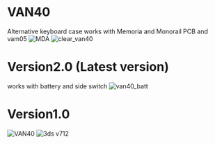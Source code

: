 # VAN40
Alternative keyboard case works with Memoria and Monorail PCB and vam05
![MDA](https://github.com/user-attachments/assets/16d3830c-02ab-4780-b57f-f8d2f6dc5c73)
![clear_van40](https://github.com/user-attachments/assets/412d8054-8d83-4a12-a063-9d29db8eb9f2)

# Version2.0 (Latest version)
works with battery and side switch
![van40_batt](https://github.com/user-attachments/assets/1371ede5-c7cb-439e-b1b3-6f3329ce684c)

# Version1.0
![VAN40](https://github.com/user-attachments/assets/12210bb6-970c-4954-ae55-ad2d379ec94b)
![3ds v712](https://github.com/user-attachments/assets/6a671490-eec6-490d-973e-f968e55c6d02)
